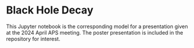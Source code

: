 # Black Hole Decay
This Jupyter notebook is the corresponding model for a presentation given at the 2024 April APS meeting. The poster presentation is included in the repository for interest.
